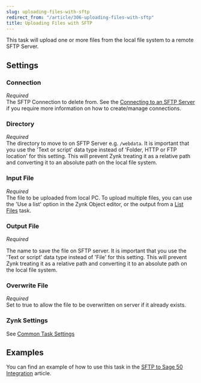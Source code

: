 ```yaml
---
slug: uploading-files-with-sftp
redirect_from: "/article/306-uploading-files-with-sftp"
title: Uploading Files with SFTP
---
```

This task will upload one or more files from the local file system to a remote SFTP Server.

## Settings
### Connection
_Required_  
The SFTP Connection to delete from.  See the [Connecting to an SFTP Server](connecting-to-an-sftp-server) if you require more information on how to create/manage connections.

### Directory
_Required_  
The directory to move to on SFTP Server e.g. `/webdata`.  It is important that you use the 'Text or script' data type instead of 'Folder, HTTP or FTP location' for this setting. This will prevent Zynk treating it as a relative path and converting it to an absolute path on the local file system.

### Input File
_Required_  
The file to be uploaded from local PC. To upload multiple files, you can use the 'Use a list' option in the Zynk Object editor, or the output from a [List Files](list-files) task.

### Output File
_Required_  

The name to save the file on SFTP server.  It is important that you use the 'Text or script' data type instead of 'File' for this setting. This will prevent Zynk treating it as a relative path and converting it to an absolute path on the local file system. 

### Overwrite File
_Required_  
Set to true to allow the file to be overwritten on server if it already exists.

### Zynk Settings
See [Common Task Settings](common-task-settings)

## Examples
You can find an example of how to use this task in the [SFTP to Sage 50 Integration](465-sftp-to-sage-50-integration) article.